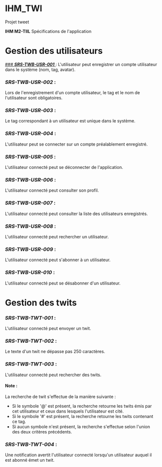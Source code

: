 # IHM_TWI
Projet tweet

**IHM M2-TIIL**
Spécifications de l'application

# Gestion des utilisateurs
<u>### ***SRS-TWB-USR-001*** </u>:
L'utilisateur peut enregistrer un compte utilisateur dans le système (nom, tag, avatar).
### ***SRS-TWB-USR-002*** :
Lors de l'enregistrement d'un compte utilisateur, le tag et le nom de l'utilisateur sont
obligatoires.
### ***SRS-TWB-USR-003*** :
Le tag correspondant à un utilisateur est unique dans le système.
### ***SRS-TWB-USR-004*** :
L'utilisateur peut se connecter sur un compte préalablement enregistré.
### ***SRS-TWB-USR-005*** :
L'utilisateur connecté peut se déconnecter de l'application.
### ***SRS-TWB-USR-006*** :
L'utilisateur connecté peut consulter son profil.
### ***SRS-TWB-USR-007*** :
L'utilisateur connecté peut consulter la liste des utilisateurs enregistrés.
### ***SRS-TWB-USR-008*** :
L'utilisateur connecté peut rechercher un utilisateur.
### ***SRS-TWB-USR-009*** :
L'utilisateur connecté peut s'abonner à un utilisateur.
### ***SRS-TWB-USR-010*** :
L'utilisateur connecté peut se désabonner d'un utilisateur.

# Gestion des twits

### ***SRS-TWB-TWT-001*** :
L'utilisateur connecté peut envoyer un twit.
### ***SRS-TWB-TWT-002*** :
Le texte d'un twit ne dépasse pas 250 caractères.
### ***SRS-TWB-TWT-003*** :
L'utilisateur connecté peut rechercher des twits.
#### Note :
La recherche de twit s'effectue de la manière suivante :
- Si le symbole '@' est présent, la recherche retourne les twits émis par cet utilisateur et ceux
dans lesquels l'utilisateur est cité.
- Si le symbole '#' est présent, la recherche retourne les twits contenant ce tag.
- Si aucun symbole n'est présent, la recherche s'effectue selon l'union des deux critères
précédents.
### ***SRS-TWB-TWT-004*** :
Une notification avertit l'utilisateur connecté lorsqu'un utilisateur auquel il est abonné émet
un twit.
